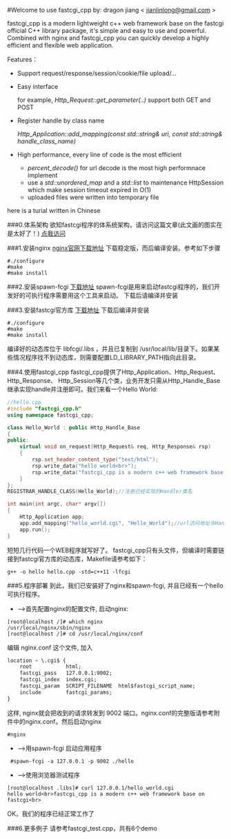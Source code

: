 ﻿#Welcome to use fastcgi_cpp
by: dragon jiang <  jianlinlong@gmail.com  >

fastcgi_cpp is a modern lightweight c++ web framework base on the fastcgi official C++ library package, it's simple and easy to use and powerful. 
Combined with nginx and fastcgi_cpp you can quickly develop a highly efficient and flexible web application.


Features：
* Support request/response/session/cookie/file upload/...

* Easy interface

    for example, *Http_Request::get_parameter(..)* support both GET and POST
    
* Register handle by class name

    *Http_Application::add_mapping(const std::string& uri, const std::string& handle_class_name)*
    
* High performance, every line of code is the most efficient
    + *percent_decode()* for url decode is the most high performnace implement
    + use a *std::unordered_map* and a *std::list* to maintenance HttpSession which make session timeout expired in O(1) 
    + uploaded files were written into temporary file


here is a turial written in Chinese


###0.体系架构
欲知fastcgi程序的体系统架构，请访问这篇文章(此文画的图实在是太好了！)
[点我访问](http://www.cnblogs.com/skynet/p/4173450.html)

###1.安装nginx
[nginx官网下载地址](http://nginx.org/en/download.html)
下载稳定版，而后编译安装。参考如下步骤
```shell
#./configure
#make
#make install
```

###2.安装spawn-fcgi
[下载地址](https://github.com/lighttpd/spawn-fcgi)
spawn-fcgi是用来启动fastcgi程序的，我们开发好的可执行程序需要用这个工具来启动。 下载后请编译并安装

###3.安装fastcgi官方库
[下载地址](http://www.fastcgi.com/drupal/node/5)
下载后编译并安装
```shell
#./configure
#make
#make install
```
编译好的动态库位于 libfcgi/.libs ，并且已复制到 /usr/local/lib/目录下。如果某些情况程序找不到动态库，则需要配置LD_LIBRARY_PATH指向此目录。

###4.使用fastcgi_cpp
fastcgi_cpp提供了Http_Application、Http_Request、Http_Response、 Http_Session等几个类，业务开发只需从Http_Handle_Base继承实现handle并注册即可。我们来看一个Hello World:
```cpp
//hello.cpp
#include "fastcgi_cpp.h"
using namespace fastcgi_cpp;

class Hello_World : public Http_Handle_Base 
{
public:
    virtual void on_request(Http_Request& req, Http_Response& rsp)
    {
        rsp.set_header_content_type("text/html");
        rsp.write_data("hello world<br>");
        rsp.write_data("fastcgi_cpp is a modern c++ web framework base on fastcgi<br>");
    }
};
REGISTRAR_HANDLE_CLASS(Hello_World);//注册已经实现的Handler类名

int main(int argc, char* argv[])
{
    Http_Application app;
    app.add_mapping("hello_world.cgi", "Hello_World");//url访问地址与Handler绑定，可实现从配置文件中加载
    app.run();
}
```
短短几行代码一个WEB程序就写好了。
fastcgi_cpp只有头文件，但编译时需要链接到fastcgi官方库的动态库，Makefile请参考如下：
```shell
g++ -o hello hello.cpp -std=c++11 -lfcgi 
```

###5.程序部署
到此，我们已安装好了nginx和spawn-fcgi, 并且已经有一个hello可执行程序。

 - -->首先配置nginx的配置文件, 启动nginx:


```shell
[root@localhost /]# which nginx
/usr/local/nginx/sbin/nginx
[root@localhost /]# cd /usr/local/nginx/conf
```
编辑 nginx.conf 这个文件, 加入
```txt
location ~ \.cgi$ {
    root           html;
    fastcgi_pass   127.0.0.1:9002;
    fastcgi_index  index.cgi;
    fastcgi_param  SCRIPT_FILENAME  html$fastcgi_script_name;
    include        fastcgi_params;
}
```
这样, nginx就会把收到的请求转发到 9002 端口。nginx.conf的完整版请参考附件中的nginx.conf。然后启动nginx
```shell
#nginx
```

 - -->用spawn-fcgi 启动应用程序 
```shell
 #spawn-fcgi -a 127.0.0.1 -p 9002 ./hello
```
 
 - -->使用浏览器测试程序
```shell
[root@localhost .libs]# curl 127.0.0.1/hello_world.cgi
hello world<br>fastcgi_cpp is a modern c++ web framework base on fastcgi<br>
```
OK，我们的程序已经正常工作了

###6.更多例子
请参考fastcgi_test.cpp，共有6个demo
